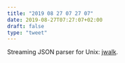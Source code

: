 ```yaml
---
title: "2019 08 27 07 27 07"
date: 2019-08-27T07:27:07+02:00
draft: false
type: "tweet"
---
```

Streaming JSON parser for Unix: [jwalk](https://github.com/shellbound/jwalk/).
